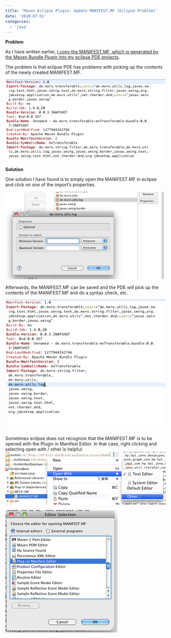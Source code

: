 ```yaml
---
title: 'Maven Eclipse Plugin: Update MANIFEST.MF (Eclipse Problem)'
date: '2010-07-01'
categories:
  - 'java'
---
```


**Problem**

As I have written earlier, [I copy the MANIFEST.MF, which is generated by the Maven Bundle Plugin into my eclipse PDE projects](http://maxrohde.com/2010/06/29/maven-eclipse-plugin-and-eclipse-pde-the-right-configuration/).

The problem is that eclipse PDE has problems with picking up the contents of the newly created MANIFEST.MF.

![bildschirmfoto2010-07-01um13-18-41.png](images/bildschirmfoto2010-07-01um13-18-41.png) **Solution**

One solution I have found is to simply open the MANIFEST.MF in eclipse and click on one of the import‘s properties.

![bildschirmfoto2010-07-01um13-19-56.png](images/bildschirmfoto2010-07-01um13-19-56.png)

Afterwards, the MANIFEST.MF can be saved and the PDE will pick up the contents of the MANIFEST.MF and do a syntax check, etc.

![bildschirmfoto2010-07-01um13-21-01.png](images/bildschirmfoto2010-07-01um13-21-01.png)

Sometimes eclipse does not recognize that the MANIFEST.MF is to be opened with the Plugin in Manifest Editor. In that case, right clicking and selecting open with / other is helpful. ![bildschirmfoto2010-07-01um15-21-25.png](images/bildschirmfoto2010-07-01um15-21-25.png)

![bildschirmfoto2010-07-01um15-22-24.png](images/bildschirmfoto2010-07-01um15-22-24.png)
